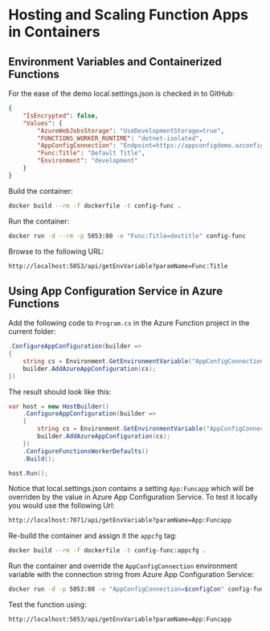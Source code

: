 # Hosting and Scaling Function Apps in Containers

## Environment Variables and Containerized Functions

For the ease of the demo local.settings.json is checked in to GitHub:

```json
{
    "IsEncrypted": false,
    "Values": {
        "AzureWebJobsStorage": "UseDevelopmentStorage=true",
        "FUNCTIONS_WORKER_RUNTIME": "dotnet-isolated",
        "AppConfigConnection": "Endpoint=https://appconfigdemo.azconfig.io;Id=xxxxxx;Secret=xxxxxx",
        "Func:Title": "Default Title",
        "Environment": "development"
    }
}
```

Build the container:

```bash
docker build --rm -f dockerfile -t config-func .
```

Run the container:

```bash
docker run -d --rm -p 5053:80 -e "Func:Title=devtitle" config-func
```

Browse to the following URL:

```bash
http://localhost:5053/api/getEnvVariable?paramName=Func:Title
```

## Using App Configuration Service in Azure Functions

Add the following code to `Program.cs` in the Azure Function project in the current folder:

```csharp
.ConfigureAppConfiguration(builder =>
{
    string cs = Environment.GetEnvironmentVariable("AppConfigConnection");
    builder.AddAzureAppConfiguration(cs);
})
```

The result should look like this:

```csharp
var host = new HostBuilder()
    .ConfigureAppConfiguration(builder =>
    {
        string cs = Environment.GetEnvironmentVariable("AppConfigConnection");
        builder.AddAzureAppConfiguration(cs);
    })
    .ConfigureFunctionsWorkerDefaults()
    .Build();

host.Run();
```

Notice that local.settings.json contains a setting `App:Funcapp` which will be overriden by the value in Azure App Configuration Service. To test it locally you would use the following Url:

```bash
http://localhost:7071/api/getEnvVariable?paramName=App:Funcapp
```

Re-build the container and assign it the `appcfg` tag:

```bash
docker build --rm -f dockerfile -t config-func:appcfg .
```

Run the container and override the `AppConfigConnection` environment variable with the connection string from Azure App Configuration Service:

```bash
docker run -d -p 5053:80 -e "AppConfigConnection=$configCon" config-func:appcfg
```

Test the function using:

```bash
http://localhost:5053/api/getEnvVariable?paramName=App:Funcapp
```